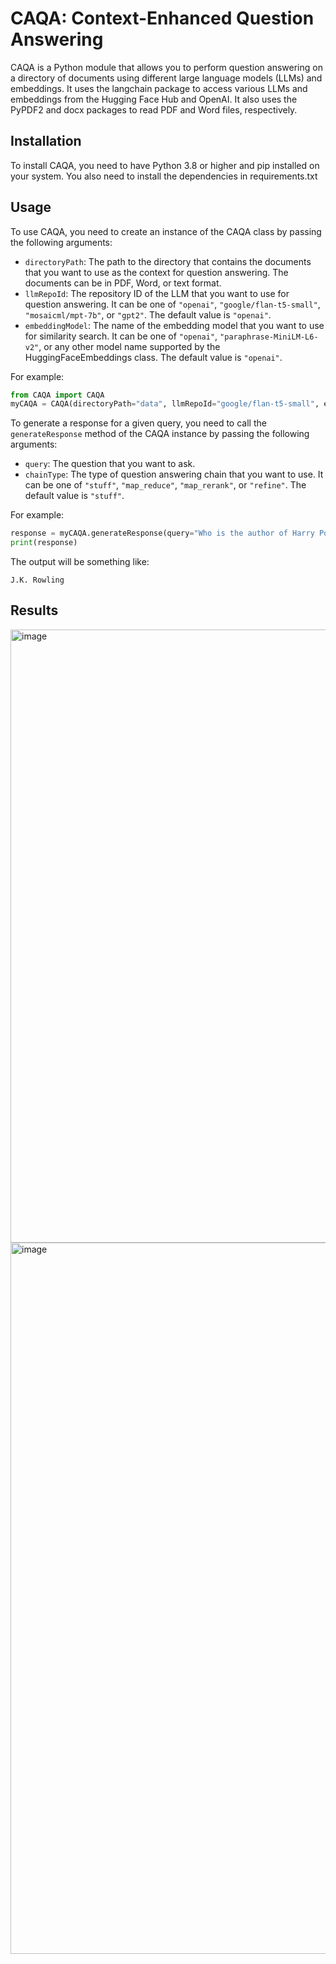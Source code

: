 
# CAQA: Context-Enhanced Question Answering

CAQA is a Python module that allows you to perform question answering on a directory of documents using different large language models (LLMs) and embeddings. It uses the langchain package to access various LLMs and embeddings from the Hugging Face Hub and OpenAI. It also uses the PyPDF2 and docx packages to read PDF and Word files, respectively.

## Installation

To install CAQA, you need to have Python 3.8 or higher and pip installed on your system. You also need to install the dependencies in requirements.txt


## Usage

To use CAQA, you need to create an instance of the CAQA class by passing the following arguments:

- `directoryPath`: The path to the directory that contains the documents that you want to use as the context for question answering. The documents can be in PDF, Word, or text format.
- `llmRepoId`: The repository ID of the LLM that you want to use for question answering. It can be one of `"openai"`, `"google/flan-t5-small"`, `"mosaicml/mpt-7b"`, or `"gpt2"`. The default value is `"openai"`.
- `embeddingModel`: The name of the embedding model that you want to use for similarity search. It can be one of `"openai"`, `"paraphrase-MiniLM-L6-v2"`, or any other model name supported by the HuggingFaceEmbeddings class. The default value is `"openai"`.

For example:

```python
from CAQA import CAQA
myCAQA = CAQA(directoryPath="data", llmRepoId="google/flan-t5-small", embeddingModel="paraphrase-MiniLM-L6-v2")
```

To generate a response for a given query, you need to call the `generateResponse` method of the CAQA instance by passing the following arguments:

- `query`: The question that you want to ask.
- `chainType`: The type of question answering chain that you want to use. It can be one of `"stuff"`, `"map_reduce"`, `"map_rerank"`, or `"refine"`. The default value is `"stuff"`.

For example:

```python
response = myCAQA.generateResponse(query="Who is the author of Harry Potter?", chainType="map_reduce")
print(response)
```

The output will be something like:

```
J.K. Rowling
```

## Results
<img width="981" alt="image" src="https://github.com/slark-prime/Context-Enhanced-Question-Answering/assets/43880036/60649e61-31c6-4030-84e4-231ec066e34b">
<img width="1138" alt="image" src="https://github.com/slark-prime/Context-Enhanced-Question-Answering/assets/43880036/d309292d-59e0-48ed-bdd9-c2872fbbb911">

